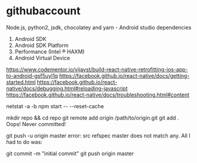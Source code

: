 # githubaccount

Node.js, python2, jsdk, chocolatey and yarn
    - Android studio dependencies 
  1. Android SDK
  2. Android SDK Platform
  3. Performance (Intel ® HAXM)
  4. Android Virtual Device


https://www.codementor.io/vijayst/build-react-native-retrofitting-ios-app-to-android-gsf5uyl1q
https://facebook.github.io/react-native/docs/getting-started.html
https://facebook.github.io/react-native/docs/debugging.html#reloading-javascript
https://facebook.github.io/react-native/docs/troubleshooting.html#content

netstat -a -b
npm start -- --reset-cache

mkdir repo && cd repo
git remote add origin /path/to/origin.git
git add .
Oops! Never committed!

git push -u origin master
error: src refspec master does not match any.
All I had to do was:

git commit -m "initial commit"
git push origin master
